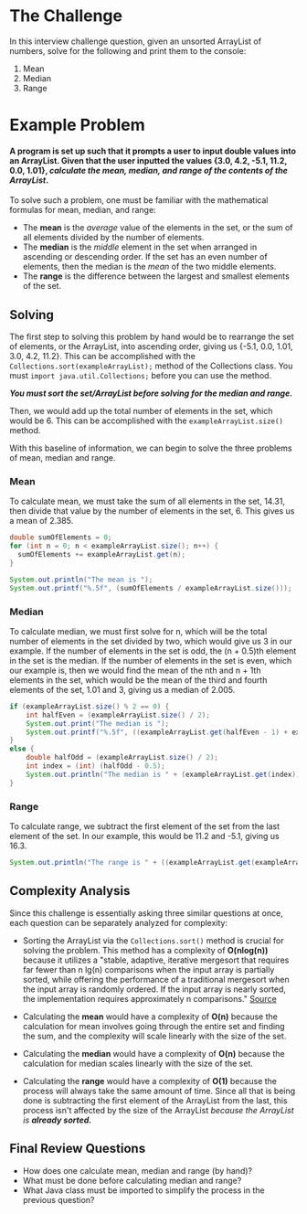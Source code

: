 # The Challenge
In this interview challenge question, given an unsorted ArrayList of numbers, solve for the following and print them to the console:
1. Mean
2. Median
3. Range

# Example Problem
#### A program is set up such that it prompts a user to input double values into an ArrayList. Given that the user inputted the values {3.0, 4.2, -5.1, 11.2, 0.0, 1.01}, _calculate the **mean, median, and range** of the contents of the ArrayList_. 


To solve such a problem, one must be familiar with the mathematical formulas for mean, median, and range:
* The **mean** is the _average_ value of the elements in the set, or the sum of all elements divided by the number of elements.
* The **median** is the _middle_ element in the set when arranged in ascending or descending order. If the set has an even number of elements, then the median is the _mean_ of the two middle elements. 
* The **range** is the difference between the largest and smallest elements of the set.


## Solving

The first step to solving this problem by hand would be to rearrange the set of elements, or the ArrayList, into ascending order, giving us {-5.1, 0.0, 1.01, 3.0, 4.2, 11.2}. This can be accomplished with the `Collections.sort(exampleArrayList);` method of the Collections class. You must `import java.util.Collections;` before you can use the method.

**_You must sort the set/ArrayList before solving for the median and range._**

Then, we would add up the total number of elements in the set, which would be 6. This can be accomplished with the `exampleArrayList.size()` method. 

With this baseline of information, we can begin to solve the three problems of mean, median and range.


### Mean

To calculate mean, we must take the sum of all elements in the set, 14.31, then divide that value by the number of elements in the set, 6. This gives us a mean of 2.385. 
```java
double sumOfElements = 0;
for (int n = 0; n < exampleArrayList.size(); n++) {
  sumOfElements += exampleArrayList.get(n);
}

System.out.println("The mean is ");
System.out.printf("%.5f", (sumOfElements / exampleArrayList.size()));
```


### Median

To calculate median, we must first solve for n, which will be the total number of elements in the set divided by two, which would give us 3 in our example. If the number of elements in the set is odd, the (n + 0.5)th element in the set is the median. If the number of elements in the set is even, which our example is, then we would find the mean of the nth and n + 1th elements in the set, which would be the mean of the third and fourth elements of the set, 1.01 and 3, giving us a median of 2.005.
```java
if (exampleArrayList.size() % 2 == 0) {
    int halfEven = (exampleArrayList.size() / 2);
    System.out.print("The median is ");
    System.out.printf("%.5f", ((exampleArrayList.get(halfEven - 1) + exampleArrayList.get(halfEven)) / 2));
}
else {
    double halfOdd = (exampleArrayList.size() / 2);
    int index = (int) (halfOdd - 0.5);
    System.out.println("The median is " + (exampleArrayList.get(index)));
}
```


### Range

To calculate range, we subtract the first element of the set from the last element of the set. In our example, this would be 11.2 and -5.1, giving us 16.3. 
```java
System.out.println("The range is " + ((exampleArrayList.get(exampleArrayList.size() - 1) - exampleArrayList.get(0))));
```


## Complexity Analysis
Since this challenge is essentially asking three similar questions at once, each question can be separately analyzed for complexity:
* Sorting the ArrayList via the `Collections.sort()` method is crucial for solving the problem. This method has a complexity of **O(nlog(n))** because it utilizes a "stable, adaptive, iterative mergesort that requires far fewer than n lg(n) comparisons when the input array is partially sorted, while offering the performance of a traditional mergesort when the input array is randomly ordered. If the input array is nearly sorted, the implementation requires approximately n comparisons." [Source](https://docs.oracle.com/javase/7/docs/api/java/util/Collections.html#method_detail "docs.oracle.com Class Collections")

* Calculating the **mean** would have a complexity of **O(n)** because the calculation for mean involves going through the entire set and finding the sum, and the complexity will scale linearly with the size of the set. 
* Calculating the **median** would have a complexity of **O(n)** because the calculation for median scales linearly with the size of the set.
* Calculating the **range** would have a complexity of **O(1)** because the process will always take the same amount of time. Since all that is being done is subtracting the first element of the ArrayList from the last, this process isn't affected by the size of the ArrayList *because the ArrayList is **already sorted.***


## Final Review Questions
* How does one calculate mean, median and range (by hand)?
* What must be done before calculating median and range?
* What Java class must be imported to simplify the process in the previous question?
